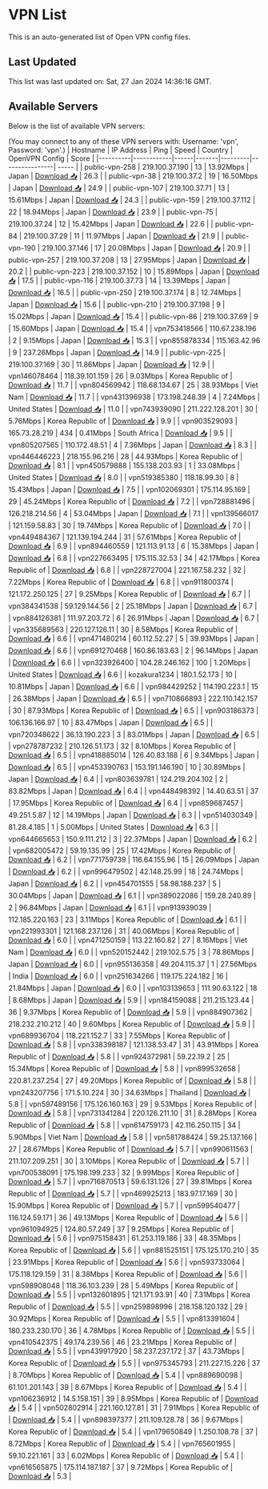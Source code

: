 # VPN List

This is an auto-generated list of Open VPN config files.

## Last Updated

This list was last updated on: Sat, 27 Jan 2024 14:36:16 GMT.

## Available Servers

Below is the list of available VPN servers:

(You may connect to any of these VPN servers with: Username: 'vpn', Password: 'vpn'.)
| Hostname | IP Address | Ping | Speed | Country | OpenVPN Config | Score |
|----------|------------|------|-------|---------|----------------| ----- |
| public-vpn-258 | 219.100.37.190 | 13 | 13.92Mbps | Japan | [Download 📥](./configs/server_0_JP.ovpn) | 26.3 |
| public-vpn-38 | 219.100.37.2 | 19 | 16.50Mbps | Japan | [Download 📥](./configs/server_1_JP.ovpn) | 24.9 |
| public-vpn-107 | 219.100.37.71 | 13 | 15.61Mbps | Japan | [Download 📥](./configs/server_2_JP.ovpn) | 24.3 |
| public-vpn-159 | 219.100.37.112 | 22 | 18.94Mbps | Japan | [Download 📥](./configs/server_3_JP.ovpn) | 23.9 |
| public-vpn-75 | 219.100.37.24 | 12 | 15.42Mbps | Japan | [Download 📥](./configs/server_4_JP.ovpn) | 22.6 |
| public-vpn-84 | 219.100.37.29 | 11 | 11.97Mbps | Japan | [Download 📥](./configs/server_5_JP.ovpn) | 21.9 |
| public-vpn-190 | 219.100.37.146 | 17 | 20.08Mbps | Japan | [Download 📥](./configs/server_6_JP.ovpn) | 20.9 |
| public-vpn-257 | 219.100.37.208 | 13 | 27.95Mbps | Japan | [Download 📥](./configs/server_7_JP.ovpn) | 20.2 |
| public-vpn-223 | 219.100.37.152 | 10 | 15.89Mbps | Japan | [Download 📥](./configs/server_8_JP.ovpn) | 17.5 |
| public-vpn-116 | 219.100.37.73 | 14 | 13.39Mbps | Japan | [Download 📥](./configs/server_9_JP.ovpn) | 16.5 |
| public-vpn-250 | 219.100.37.174 | 8 | 12.74Mbps | Japan | [Download 📥](./configs/server_10_JP.ovpn) | 15.6 |
| public-vpn-210 | 219.100.37.198 | 9 | 15.02Mbps | Japan | [Download 📥](./configs/server_11_JP.ovpn) | 15.4 |
| public-vpn-86 | 219.100.37.69 | 9 | 15.60Mbps | Japan | [Download 📥](./configs/server_12_JP.ovpn) | 15.4 |
| vpn753418566 | 110.67.238.196 | 2 | 9.15Mbps | Japan | [Download 📥](./configs/server_13_JP.ovpn) | 15.3 |
| vpn855878334 | 115.163.42.96 | 9 | 237.26Mbps | Japan | [Download 📥](./configs/server_14_JP.ovpn) | 14.9 |
| public-vpn-225 | 219.100.37.169 | 30 | 11.86Mbps | Japan | [Download 📥](./configs/server_15_JP.ovpn) | 12.9 |
| vpn146078464 | 118.39.101.159 | 26 | 9.03Mbps | Korea Republic of | [Download 📥](./configs/server_16_KR.ovpn) | 11.7 |
| vpn804569942 | 118.68.134.67 | 25 | 38.93Mbps | Viet Nam | [Download 📥](./configs/server_17_VN.ovpn) | 11.7 |
| vpn431396938 | 173.198.248.39 | 4 | 7.24Mbps | United States | [Download 📥](./configs/server_18_US.ovpn) | 11.0 |
| vpn743939090 | 211.222.128.201 | 30 | 5.76Mbps | Korea Republic of | [Download 📥](./configs/server_19_KR.ovpn) | 9.9 |
| vpn903529093 | 165.73.28.219 | 434 | 0.41Mbps | South Africa | [Download 📥](./configs/server_20_ZA.ovpn) | 9.5 |
| vpn805207565 | 110.172.48.51 | 4 | 7.36Mbps | Japan | [Download 📥](./configs/server_21_JP.ovpn) | 8.3 |
| vpn446446223 | 218.155.96.216 | 28 | 44.93Mbps | Korea Republic of | [Download 📥](./configs/server_22_KR.ovpn) | 8.1 |
| vpn450579888 | 155.138.203.93 | 1 | 33.08Mbps | United States | [Download 📥](./configs/server_23_US.ovpn) | 8.0 |
| vpn519385380 | 118.18.99.30 | 8 | 15.43Mbps | Japan | [Download 📥](./configs/server_24_JP.ovpn) | 7.5 |
| vpn102069301 | 175.114.95.169 | 29 | 45.24Mbps | Korea Republic of | [Download 📥](./configs/server_25_KR.ovpn) | 7.2 |
| vpn728881496 | 126.218.214.56 | 4 | 53.04Mbps | Japan | [Download 📥](./configs/server_26_JP.ovpn) | 7.1 |
| vpn139566017 | 121.159.58.83 | 30 | 19.74Mbps | Korea Republic of | [Download 📥](./configs/server_27_KR.ovpn) | 7.0 |
| vpn449484367 | 121.139.194.244 | 31 | 57.61Mbps | Korea Republic of | [Download 📥](./configs/server_28_KR.ovpn) | 6.9 |
| vpn894460559 | 121.113.91.13 | 6 | 15.38Mbps | Japan | [Download 📥](./configs/server_29_JP.ovpn) | 6.8 |
| vpn227663495 | 175.115.32.53 | 34 | 42.17Mbps | Korea Republic of | [Download 📥](./configs/server_30_KR.ovpn) | 6.8 |
| vpn228727004 | 221.167.58.232 | 32 | 7.22Mbps | Korea Republic of | [Download 📥](./configs/server_31_KR.ovpn) | 6.8 |
| vpn911800374 | 121.172.250.125 | 27 | 9.25Mbps | Korea Republic of | [Download 📥](./configs/server_32_KR.ovpn) | 6.7 |
| vpn384341538 | 59.129.144.56 | 2 | 25.18Mbps | Japan | [Download 📥](./configs/server_33_JP.ovpn) | 6.7 |
| vpn884126381 | 111.97.203.72 | 6 | 26.91Mbps | Japan | [Download 📥](./configs/server_34_JP.ovpn) | 6.7 |
| vpn335689563 | 220.127.126.11 | 30 | 8.58Mbps | Korea Republic of | [Download 📥](./configs/server_35_KR.ovpn) | 6.6 |
| vpn471480214 | 60.112.52.27 | 5 | 39.93Mbps | Japan | [Download 📥](./configs/server_36_JP.ovpn) | 6.6 |
| vpn691270468 | 160.86.183.63 | 2 | 96.14Mbps | Japan | [Download 📥](./configs/server_37_JP.ovpn) | 6.6 |
| vpn323926400 | 104.28.246.162 | 100 | 1.20Mbps | United States | [Download 📥](./configs/server_38_US.ovpn) | 6.6 |
| kozakura1234 | 180.1.52.173 | 10 | 10.81Mbps | Japan | [Download 📥](./configs/server_39_JP.ovpn) | 6.6 |
| vpn984429252 | 114.190.223.1 | 15 | 26.38Mbps | Japan | [Download 📥](./configs/server_40_JP.ovpn) | 6.5 |
| vpn710866893 | 222.110.142.157 | 30 | 87.93Mbps | Korea Republic of | [Download 📥](./configs/server_41_KR.ovpn) | 6.5 |
| vpn903186373 | 106.136.166.97 | 10 | 83.47Mbps | Japan | [Download 📥](./configs/server_42_JP.ovpn) | 6.5 |
| vpn720348622 | 36.13.190.223 | 3 | 83.01Mbps | Japan | [Download 📥](./configs/server_43_JP.ovpn) | 6.5 |
| vpn278787232 | 210.126.51.173 | 32 | 8.10Mbps | Korea Republic of | [Download 📥](./configs/server_44_KR.ovpn) | 6.5 |
| vpn418885014 | 126.40.83.188 | 6 | 9.34Mbps | Japan | [Download 📥](./configs/server_45_JP.ovpn) | 6.5 |
| vpn453390763 | 153.191.146.190 | 10 | 30.89Mbps | Japan | [Download 📥](./configs/server_46_JP.ovpn) | 6.4 |
| vpn803639781 | 124.219.204.102 | 2 | 83.82Mbps | Japan | [Download 📥](./configs/server_47_JP.ovpn) | 6.4 |
| vpn448498392 | 14.40.63.51 | 37 | 17.95Mbps | Korea Republic of | [Download 📥](./configs/server_48_KR.ovpn) | 6.4 |
| vpn859687457 | 49.251.5.87 | 12 | 14.19Mbps | Japan | [Download 📥](./configs/server_49_JP.ovpn) | 6.3 |
| vpn514030349 | 81.28.4.185 | 1 | 5.00Mbps | United States | [Download 📥](./configs/server_50_US.ovpn) | 6.3 |
| vpn644665653 | 150.9.111.212 | 3 | 22.37Mbps | Japan | [Download 📥](./configs/server_51_JP.ovpn) | 6.2 |
| vpn682005472 | 59.19.135.99 | 25 | 17.42Mbps | Korea Republic of | [Download 📥](./configs/server_52_KR.ovpn) | 6.2 |
| vpn771759739 | 116.64.155.96 | 15 | 26.09Mbps | Japan | [Download 📥](./configs/server_53_JP.ovpn) | 6.2 |
| vpn996479502 | 42.148.25.99 | 18 | 24.74Mbps | Japan | [Download 📥](./configs/server_54_JP.ovpn) | 6.2 |
| vpn454701555 | 58.98.188.237 | 5 | 30.04Mbps | Japan | [Download 📥](./configs/server_55_JP.ovpn) | 6.1 |
| vpn389022086 | 159.28.240.89 | 2 | 96.84Mbps | Japan | [Download 📥](./configs/server_56_JP.ovpn) | 6.1 |
| vpn913939039 | 112.185.220.163 | 23 | 3.11Mbps | Korea Republic of | [Download 📥](./configs/server_57_KR.ovpn) | 6.1 |
| vpn221993301 | 121.168.237.126 | 31 | 40.06Mbps | Korea Republic of | [Download 📥](./configs/server_58_KR.ovpn) | 6.0 |
| vpn471250159 | 113.22.160.82 | 27 | 8.16Mbps | Viet Nam | [Download 📥](./configs/server_59_VN.ovpn) | 6.0 |
| vpn520152442 | 219.102.5.75 | 3 | 78.86Mbps | Japan | [Download 📥](./configs/server_60_JP.ovpn) | 6.0 |
| vpn955136358 | 49.204.115.37 | 1 | 27.56Mbps | India | [Download 📥](./configs/server_61_IN.ovpn) | 6.0 |
| vpn251634266 | 119.175.224.182 | 16 | 21.84Mbps | Japan | [Download 📥](./configs/server_62_JP.ovpn) | 6.0 |
| vpn103139653 | 111.90.63.122 | 18 | 8.68Mbps | Japan | [Download 📥](./configs/server_63_JP.ovpn) | 5.9 |
| vpn184159088 | 211.215.123.44 | 36 | 9.37Mbps | Korea Republic of | [Download 📥](./configs/server_64_KR.ovpn) | 5.9 |
| vpn884907362 | 218.232.210.212 | 40 | 9.60Mbps | Korea Republic of | [Download 📥](./configs/server_65_KR.ovpn) | 5.9 |
| vpn689936704 | 118.221.152.7 | 33 | 7.55Mbps | Korea Republic of | [Download 📥](./configs/server_66_KR.ovpn) | 5.8 |
| vpn338398187 | 121.138.53.47 | 31 | 43.91Mbps | Korea Republic of | [Download 📥](./configs/server_67_KR.ovpn) | 5.8 |
| vpn924372981 | 59.22.19.2 | 25 | 15.34Mbps | Korea Republic of | [Download 📥](./configs/server_68_KR.ovpn) | 5.8 |
| vpn899532658 | 220.81.237.254 | 27 | 49.20Mbps | Korea Republic of | [Download 📥](./configs/server_69_KR.ovpn) | 5.8 |
| vpn243207756 | 171.5.10.224 | 30 | 34.63Mbps | Thailand | [Download 📥](./configs/server_70_TH.ovpn) | 5.8 |
| vpn597489156 | 175.126.160.163 | 29 | 9.53Mbps | Korea Republic of | [Download 📥](./configs/server_71_KR.ovpn) | 5.8 |
| vpn731341284 | 220.126.211.10 | 31 | 8.28Mbps | Korea Republic of | [Download 📥](./configs/server_72_KR.ovpn) | 5.8 |
| vpn614759173 | 42.116.250.115 | 34 | 5.90Mbps | Viet Nam | [Download 📥](./configs/server_73_VN.ovpn) | 5.8 |
| vpn581788424 | 59.25.137.166 | 27 | 28.67Mbps | Korea Republic of | [Download 📥](./configs/server_74_KR.ovpn) | 5.7 |
| vpn990611563 | 211.107.209.251 | 30 | 3.10Mbps | Korea Republic of | [Download 📥](./configs/server_75_KR.ovpn) | 5.7 |
| vpn700538091 | 175.198.199.233 | 32 | 9.99Mbps | Korea Republic of | [Download 📥](./configs/server_76_KR.ovpn) | 5.7 |
| vpn716870513 | 59.6.131.126 | 27 | 39.81Mbps | Korea Republic of | [Download 📥](./configs/server_77_KR.ovpn) | 5.7 |
| vpn469925213 | 183.97.17.169 | 30 | 15.90Mbps | Korea Republic of | [Download 📥](./configs/server_78_KR.ovpn) | 5.7 |
| vpn599540477 | 116.124.59.171 | 36 | 49.13Mbps | Korea Republic of | [Download 📥](./configs/server_79_KR.ovpn) | 5.6 |
| vpn961094925 | 124.80.57.249 | 37 | 9.25Mbps | Korea Republic of | [Download 📥](./configs/server_80_KR.ovpn) | 5.6 |
| vpn975158431 | 61.253.119.186 | 33 | 48.35Mbps | Korea Republic of | [Download 📥](./configs/server_81_KR.ovpn) | 5.6 |
| vpn881525151 | 175.125.170.210 | 35 | 23.91Mbps | Korea Republic of | [Download 📥](./configs/server_82_KR.ovpn) | 5.6 |
| vpn593733064 | 175.118.129.159 | 31 | 8.38Mbps | Korea Republic of | [Download 📥](./configs/server_83_KR.ovpn) | 5.6 |
| vpn598908048 | 118.36.103.239 | 28 | 5.49Mbps | Korea Republic of | [Download 📥](./configs/server_84_KR.ovpn) | 5.5 |
| vpn132601895 | 121.171.93.91 | 40 | 7.31Mbps | Korea Republic of | [Download 📥](./configs/server_85_KR.ovpn) | 5.5 |
| vpn259898996 | 218.158.120.132 | 29 | 30.92Mbps | Korea Republic of | [Download 📥](./configs/server_86_KR.ovpn) | 5.5 |
| vpn813391604 | 180.233.230.170 | 36 | 4.78Mbps | Korea Republic of | [Download 📥](./configs/server_87_KR.ovpn) | 5.5 |
| vpn410542375 | 49.174.239.56 | 46 | 23.21Mbps | Korea Republic of | [Download 📥](./configs/server_88_KR.ovpn) | 5.5 |
| vpn439917920 | 58.237.237.172 | 37 | 43.73Mbps | Korea Republic of | [Download 📥](./configs/server_89_KR.ovpn) | 5.5 |
| vpn975345793 | 211.227.15.226 | 37 | 8.70Mbps | Korea Republic of | [Download 📥](./configs/server_90_KR.ovpn) | 5.4 |
| vpn889690098 | 61.101.201.143 | 39 | 8.67Mbps | Korea Republic of | [Download 📥](./configs/server_91_KR.ovpn) | 5.4 |
| vpn106236912 | 14.5.158.151 | 39 | 8.95Mbps | Korea Republic of | [Download 📥](./configs/server_92_KR.ovpn) | 5.4 |
| vpn502802914 | 221.160.127.81 | 31 | 7.91Mbps | Korea Republic of | [Download 📥](./configs/server_93_KR.ovpn) | 5.4 |
| vpn898397377 | 211.109.128.78 | 36 | 9.67Mbps | Korea Republic of | [Download 📥](./configs/server_94_KR.ovpn) | 5.4 |
| vpn179650849 | 1.250.108.78 | 37 | 8.72Mbps | Korea Republic of | [Download 📥](./configs/server_95_KR.ovpn) | 5.4 |
| vpn765601955 | 59.10.221.161 | 33 | 6.02Mbps | Korea Republic of | [Download 📥](./configs/server_96_KR.ovpn) | 5.4 |
| vpn616565875 | 175.114.187.187 | 37 | 9.72Mbps | Korea Republic of | [Download 📥](./configs/server_97_KR.ovpn) | 5.3 |
